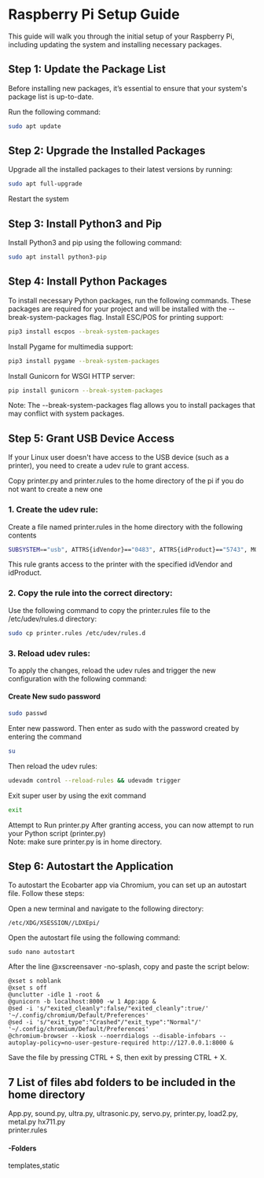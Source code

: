 # Raspberry Pi Setup Guide

This guide will walk you through the initial setup of your Raspberry Pi, including updating the system and installing necessary packages.

## Step 1: Update the Package List

Before installing new packages, it’s essential to ensure that your system's package list is up-to-date.

Run the following command:

```bash
sudo apt update
```

## Step 2: Upgrade the Installed Packages
Upgrade all the installed packages to their latest versions by running:

```bash
sudo apt full-upgrade
```
Restart the system
## Step 3: Install Python3 and Pip
Install Python3 and pip using the following command:

```bash
sudo apt install python3-pip
```
## Step 4: Install Python Packages
To install necessary Python packages, run the following commands. These packages are required for your project and will be installed with the --break-system-packages flag.
Install ESC/POS for printing support:
```bash
pip3 install escpos --break-system-packages
```
Install Pygame for multimedia support:
```bash
pip3 install pygame --break-system-packages
```
Install Gunicorn for WSGI HTTP server:
```bash
pip install gunicorn --break-system-packages
```

Note: The --break-system-packages flag allows you to install packages that may conflict with system packages.

## Step 5: Grant USB Device Access
If your Linux user doesn't have access to the USB device (such as a printer), you need to create a udev rule to grant access.

Copy printer.py and printer.rules to the home directory of the pi if you do not want to create a new one

### 1. Create the udev rule:
Create a file named printer.rules in the home directory with the following contents
```bash
SUBSYSTEM=="usb", ATTRS{idVendor}=="0483", ATTRS{idProduct}=="5743", MODE="666"
```
This rule grants access to the printer with the specified idVendor and idProduct.

### 2. Copy the rule into the correct directory:

Use the following command to copy the printer.rules file to the /etc/udev/rules.d directory:
```bash
sudo cp printer.rules /etc/udev/rules.d
```

### 3. Reload udev rules:

To apply the changes, reload the udev rules and trigger the new configuration with the following command:
#### Create New sudo password
```bash
sudo passwd
```
Enter new password. Then enter as sudo with the password created by entering the command
```bash
su
```
Then reload the udev rules:
```bash
udevadm control --reload-rules && udevadm trigger
```
Exit super user by using the exit command
```bash
exit
```
Attempt to Run printer.py
After granting access, you can now attempt to run your Python script (printer.py)   
Note: make sure printer.py is in home directory.
## Step 6: Autostart the Application
To autostart the Ecobarter app via Chromium, you can set up an autostart file. Follow these steps:

Open a new terminal and navigate to the following directory:
 ```
/etc/XDG/XSESSION//LDXEpi/
 ```
Open the autostart file using the following command:
```
sudo nano autostart
```
After the line @xscreensaver -no-splash, copy and paste the script below:
```
@xset s noblank
@xset s off
@unclutter -idle 1 -root &
@gunicorn -b localhost:8000 -w 1 App:app &
@sed -i 's/"exited_cleanly":false/"exited_cleanly":true/' '~/.config/chromium/Default/Preferences'
@sed -i 's/"exit_type":"Crashed"/"exit_type":"Normal"/' '~/.config/chromium/Default/Preferences'
@chromium-browser --kiosk --noerrdialogs --disable-infobars --autoplay-policy=no-user-gesture-required http://127.0.0.1:8000 & 
```
Save the file by pressing CTRL + S, then exit by pressing CTRL + X.

## 7 List of files abd folders to be included in the home directory
App.py, sound.py, ultra.py, ultrasonic.py, servo.py, printer.py, load2.py, metal.py hx711.py    
printer.rules
#### -Folders
templates,static

